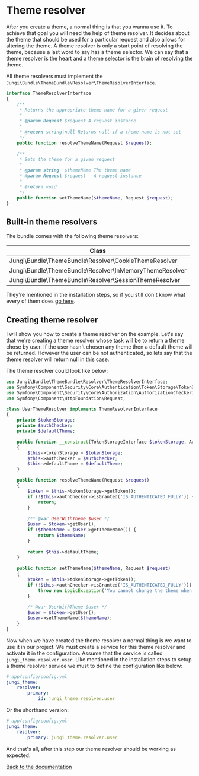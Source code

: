 Theme resolver
==============

After you create a theme, a normal thing is that you wanna use it. To achieve that goal you will need the help of theme 
resolver. It decides about the theme that should be used for a particular request and also allows for altering the theme. 
A theme resolver is only a start point of resolving the theme, because a last word to say has a theme selector. We can 
say that a theme resolver is the heart and a theme selector is the brain of resolving the theme.

All theme resolvers must implement the `Jungi\Bundle\ThemeBundle\Resolver\ThemeResolverInterface`. 

```php
interface ThemeResolverInterface
{
    /**
     * Returns the appropriate theme name for a given request
     *
     * @param Request $request A request instance
     *
     * @return string|null Returns null if a theme name is not set
     */
    public function resolveThemeName(Request $request);

    /**
     * Sets the theme for a given request
     *
     * @param string  $themeName The theme name
     * @param Request $request   A request instance
     *
     * @return void
     */
    public function setThemeName($themeName, Request $request);
}
```

Built-in theme resolvers
------------------------

The bundle comes with the following theme resolvers:

| Class |
| ----- |
| Jungi\Bundle\ThemeBundle\Resolver\CookieThemeResolver |
| Jungi\Bundle\ThemeBundle\Resolver\InMemoryThemeResolver |
| Jungi\Bundle\ThemeBundle\Resolver\SessionThemeResolver |

They're mentioned in the installation steps, so if you still don't know what every of them does [go here](https://github.com/piku235/JungiThemeBundle/tree/master/Resources/doc/installation.md#step-3-configuration).

Creating theme resolver
-----------------------

I will show you how to create a theme resolver on the example. Let's say that we're creating a theme resolver whose task
will be to return a theme chose by user. If the user hasn't chosen any theme then a default theme will be returned. 
However the user can be not authenticated, so lets say that the theme resolver will return null in this case.

The theme resolver could look like below:

```php
use Jungi\Bundle\ThemeBundle\Resolver\ThemeResolverInterface;
use Symfony\Component\Security\Core\Authentication\Token\Storage\TokenStorageInterface;
use Symfony\Component\Security\Core\Authorization\AuthorizationCheckerInterface;
use Symfony\Component\HttpFoundation\Request;

class UserThemeResolver implements ThemeResolverInterface
{
    private $tokenStorage;
    private $authChecker;
    private $defaultTheme;

    public function __construct(TokenStorageInterface $tokenStorage, AuthorizationCheckerInterface $authChecker, $defaultTheme = null)
    {
        $this->tokenStorage = $tokenStorage;
        $this->authChecker = $authChecker;
        $this->defaultTheme = $defaultTheme;
    }

    public function resolveThemeName(Request $request)
    {
        $token = $this->tokenStorage->getToken();
        if (!$this->authChecker->isGranted('IS_AUTHENTICATED_FULLY')) {
            return;
        } 
        
        /** @var UserWithTheme $user */
        $user = $token->getUser();
        if ($themeName = $user->getThemeName()) {
            return $themeName;
        }
        
        return $this->defaultTheme;
    }
    
    public function setThemeName($themeName, Request $request)
    {
        $token = $this->tokenStorage->getToken();
        if (!$this->authChecker->isGranted('IS_AUTHENTICATED_FULLY'))) {
            throw new LogicException('You cannot change the theme when the user is not authenticated.');
        }
        
        /* @var UserWithTheme $user */
        $user = $token->getUser();
        $user->setThemeName($themeName);
    }
}
```

Now when we have created the theme resolver a normal thing is we want to use it in our project. We must create a service
for this theme resolver and activate it in the configuration. Assume that the service is called `jungi_theme.resolver.user`.
Like mentioned in the installation steps to setup a theme resolver service we must to define the configuration like below:

```yml
# app/config/config.yml
jungi_theme:
    resolver:
        primary:
            id: jungi_theme.resolver.user
```

Or the shorthand version:

```yml
# app/config/config.yml
jungi_theme:
    resolver:
        primary: jungi_theme.resolver.user
```

And that's all, after this step our theme resolver should be working as expected.

[Back to the documentation](https://github.com/piku235/JungiThemeBundle/blob/master/Resources/doc/index.md)